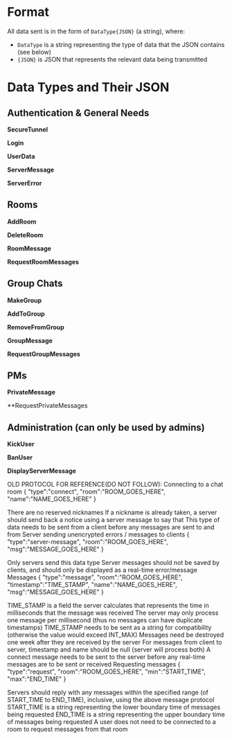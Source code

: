 # Format
All data sent is in the form of `DataType{JSON}` (a string), where:
* `DataType` is a string representing the type of data that the JSON contains (see below)
* `{JSON}` is JSON that represents the relevant data being transmitted

# Data Types and Their JSON
## Authentication & General Needs
**SecureTunnel**

**Login**

**UserData**

**ServerMessage**

**ServerError**

## Rooms
**AddRoom**

**DeleteRoom**

**RoomMessage**

**RequestRoomMessages**

## Group Chats
**MakeGroup**

**AddToGroup**

**RemoveFromGroup**

**GroupMessage**

**RequestGroupMessages**

## PMs
**PrivateMessage**

**RequestPrivateMessages

## Administration (can only be used by admins)
**KickUser**

**BanUser**

**DisplayServerMessage**



OLD PROTOCOL FOR REFERENCE(DO NOT FOLLOW):
Connecting to a chat room
{ "type":"connect", "room":"ROOM_GOES_HERE", "name":"NAME_GOES_HERE" }

There are no reserved nicknames
If a nickname is already taken, a server should send back a notice using a server message to say that
This type of data needs to be sent from a client before any messages are sent to and from
Server sending unencrypted errors / messages to clients
{ "type":"server-message", "room":"ROOM_GOES_HERE", "msg":"MESSAGE_GOES_HERE" }

Only servers send this data type
Server messages should not be saved by clients, and should only be displayed as a real-time error/message
Messages
{ "type":"message", "room":"ROOM_GOES_HERE", "timestamp":"TIME_STAMP", "name":"NAME_GOES_HERE", "msg":"MESSAGE_GOES_HERE" }

TIME_STAMP is a field the server calculates that represents the time in milliseconds that the message was received
The server may only process one message per millisecond (thus no messages can have duplicate timestamps)
TIME_STAMP needs to be sent as a string for compatibility (otherwise the value would exceed INT_MAX)
Messages need be destroyed one week after they are received by the server
For messages from client to server, timestamp and name should be null (server will process both)
A connect message needs to be sent to the server before any real-time messages are to be sent or received
Requesting messages
{ "type":"request", "room":"ROOM_GOES_HERE", "min":"START_TIME", "max":"END_TIME" }

Servers should reply with any messages within the specified range (of START_TIME to END_TIME), inclusive, using the above message protocol
START_TIME is a string representing the lower boundary time of messages being requested
END_TIME is a string representing the upper boundary time of messages being requested
A user does not need to be connected to a room to request messages from that room
